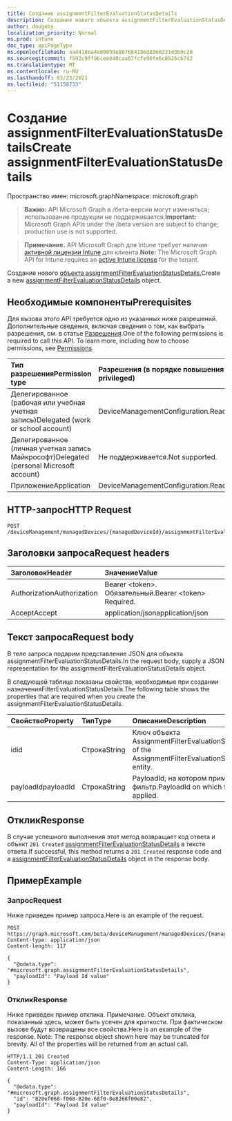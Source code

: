 ```yaml
---
title: Создание assignmentFilterEvaluationStatusDetails
description: Создание нового объекта assignmentFilterEvaluationStatusDetails.
author: dougeby
localization_priority: Normal
ms.prod: intune
doc_type: apiPageType
ms.openlocfilehash: aa4418ea4e00099e807684196d8960231d3b9c28
ms.sourcegitcommit: f592c9ff96ceeb40caa67fcfe90fe6c8525cb7d2
ms.translationtype: MT
ms.contentlocale: ru-RU
ms.lasthandoff: 03/23/2021
ms.locfileid: "51158733"
---
```

# <a name="create-assignmentfilterevaluationstatusdetails"></a><span data-ttu-id="dd0e1-103">Создание assignmentFilterEvaluationStatusDetails</span><span class="sxs-lookup"><span data-stu-id="dd0e1-103">Create assignmentFilterEvaluationStatusDetails</span></span>

<span data-ttu-id="dd0e1-104">Пространство имен: microsoft.graph</span><span class="sxs-lookup"><span data-stu-id="dd0e1-104">Namespace: microsoft.graph</span></span>

> <span data-ttu-id="dd0e1-105">**Важно:** API Microsoft Graph в /бета-версии могут изменяться; использование продукции не поддерживается.</span><span class="sxs-lookup"><span data-stu-id="dd0e1-105">**Important:** Microsoft Graph APIs under the /beta version are subject to change; production use is not supported.</span></span>

> <span data-ttu-id="dd0e1-106">**Примечание.** API Microsoft Graph для Intune требует наличия [активной лицензии Intune](https://go.microsoft.com/fwlink/?linkid=839381) для клиента.</span><span class="sxs-lookup"><span data-stu-id="dd0e1-106">**Note:** The Microsoft Graph API for Intune requires an [active Intune license](https://go.microsoft.com/fwlink/?linkid=839381) for the tenant.</span></span>

<span data-ttu-id="dd0e1-107">Создание нового [объекта assignmentFilterEvaluationStatusDetails.](../resources/intune-policyset-assignmentfilterevaluationstatusdetails.md)</span><span class="sxs-lookup"><span data-stu-id="dd0e1-107">Create a new [assignmentFilterEvaluationStatusDetails](../resources/intune-policyset-assignmentfilterevaluationstatusdetails.md) object.</span></span>

## <a name="prerequisites"></a><span data-ttu-id="dd0e1-108">Необходимые компоненты</span><span class="sxs-lookup"><span data-stu-id="dd0e1-108">Prerequisites</span></span>
<span data-ttu-id="dd0e1-p101">Для вызова этого API требуется одно из указанных ниже разрешений. Дополнительные сведения, включая сведения о том, как выбрать разрешения, см. в статье [Разрешения](/graph/permissions-reference).</span><span class="sxs-lookup"><span data-stu-id="dd0e1-p101">One of the following permissions is required to call this API. To learn more, including how to choose permissions, see [Permissions](/graph/permissions-reference).</span></span>

|<span data-ttu-id="dd0e1-111">Тип разрешения</span><span class="sxs-lookup"><span data-stu-id="dd0e1-111">Permission type</span></span>|<span data-ttu-id="dd0e1-112">Разрешения (в порядке повышения привилегий)</span><span class="sxs-lookup"><span data-stu-id="dd0e1-112">Permissions (from least to most privileged)</span></span>|
|:---|:---|
|<span data-ttu-id="dd0e1-113">Делегированное (рабочая или учебная учетная запись)</span><span class="sxs-lookup"><span data-stu-id="dd0e1-113">Delegated (work or school account)</span></span>|<span data-ttu-id="dd0e1-114">DeviceManagementConfiguration.ReadWrite.All</span><span class="sxs-lookup"><span data-stu-id="dd0e1-114">DeviceManagementConfiguration.ReadWrite.All</span></span>|
|<span data-ttu-id="dd0e1-115">Делегированное (личная учетная запись Майкрософт)</span><span class="sxs-lookup"><span data-stu-id="dd0e1-115">Delegated (personal Microsoft account)</span></span>|<span data-ttu-id="dd0e1-116">Не поддерживается.</span><span class="sxs-lookup"><span data-stu-id="dd0e1-116">Not supported.</span></span>|
|<span data-ttu-id="dd0e1-117">Приложение</span><span class="sxs-lookup"><span data-stu-id="dd0e1-117">Application</span></span>|<span data-ttu-id="dd0e1-118">DeviceManagementConfiguration.ReadWrite.All</span><span class="sxs-lookup"><span data-stu-id="dd0e1-118">DeviceManagementConfiguration.ReadWrite.All</span></span>|

## <a name="http-request"></a><span data-ttu-id="dd0e1-119">HTTP-запрос</span><span class="sxs-lookup"><span data-stu-id="dd0e1-119">HTTP Request</span></span>
<!-- {
  "blockType": "ignored"
}
-->
``` http
POST /deviceManagement/managedDevices/{managedDeviceId}/assignmentFilterEvaluationStatusDetails
```

## <a name="request-headers"></a><span data-ttu-id="dd0e1-120">Заголовки запроса</span><span class="sxs-lookup"><span data-stu-id="dd0e1-120">Request headers</span></span>
|<span data-ttu-id="dd0e1-121">Заголовок</span><span class="sxs-lookup"><span data-stu-id="dd0e1-121">Header</span></span>|<span data-ttu-id="dd0e1-122">Значение</span><span class="sxs-lookup"><span data-stu-id="dd0e1-122">Value</span></span>|
|:---|:---|
|<span data-ttu-id="dd0e1-123">Authorization</span><span class="sxs-lookup"><span data-stu-id="dd0e1-123">Authorization</span></span>|<span data-ttu-id="dd0e1-124">Bearer &lt;token&gt;. Обязательный.</span><span class="sxs-lookup"><span data-stu-id="dd0e1-124">Bearer &lt;token&gt; Required.</span></span>|
|<span data-ttu-id="dd0e1-125">Accept</span><span class="sxs-lookup"><span data-stu-id="dd0e1-125">Accept</span></span>|<span data-ttu-id="dd0e1-126">application/json</span><span class="sxs-lookup"><span data-stu-id="dd0e1-126">application/json</span></span>|

## <a name="request-body"></a><span data-ttu-id="dd0e1-127">Текст запроса</span><span class="sxs-lookup"><span data-stu-id="dd0e1-127">Request body</span></span>
<span data-ttu-id="dd0e1-128">В теле запроса подарим представление JSON для объекта assignmentFilterEvaluationStatusDetails.</span><span class="sxs-lookup"><span data-stu-id="dd0e1-128">In the request body, supply a JSON representation for the assignmentFilterEvaluationStatusDetails object.</span></span>

<span data-ttu-id="dd0e1-129">В следующей таблице показаны свойства, необходимые при создании назначенияFilterEvaluationStatusDetails.</span><span class="sxs-lookup"><span data-stu-id="dd0e1-129">The following table shows the properties that are required when you create the assignmentFilterEvaluationStatusDetails.</span></span>

|<span data-ttu-id="dd0e1-130">Свойство</span><span class="sxs-lookup"><span data-stu-id="dd0e1-130">Property</span></span>|<span data-ttu-id="dd0e1-131">Тип</span><span class="sxs-lookup"><span data-stu-id="dd0e1-131">Type</span></span>|<span data-ttu-id="dd0e1-132">Описание</span><span class="sxs-lookup"><span data-stu-id="dd0e1-132">Description</span></span>|
|:---|:---|:---|
|<span data-ttu-id="dd0e1-133">id</span><span class="sxs-lookup"><span data-stu-id="dd0e1-133">id</span></span>|<span data-ttu-id="dd0e1-134">Строка</span><span class="sxs-lookup"><span data-stu-id="dd0e1-134">String</span></span>|<span data-ttu-id="dd0e1-135">Ключ объекта AssignmentFilterEvaluationStatusDetails.</span><span class="sxs-lookup"><span data-stu-id="dd0e1-135">Key of the AssignmentFilterEvaluationStatusDetails entity.</span></span>|
|<span data-ttu-id="dd0e1-136">payloadId</span><span class="sxs-lookup"><span data-stu-id="dd0e1-136">payloadId</span></span>|<span data-ttu-id="dd0e1-137">Строка</span><span class="sxs-lookup"><span data-stu-id="dd0e1-137">String</span></span>|<span data-ttu-id="dd0e1-138">PayloadId, на котором применен фильтр.</span><span class="sxs-lookup"><span data-stu-id="dd0e1-138">PayloadId on which filter has been applied.</span></span>|



## <a name="response"></a><span data-ttu-id="dd0e1-139">Отклик</span><span class="sxs-lookup"><span data-stu-id="dd0e1-139">Response</span></span>
<span data-ttu-id="dd0e1-140">В случае успешного выполнения этот метод возвращает код ответа и объект `201 Created` [assignmentFilterEvaluationStatusDetails](../resources/intune-policyset-assignmentfilterevaluationstatusdetails.md) в тексте ответа.</span><span class="sxs-lookup"><span data-stu-id="dd0e1-140">If successful, this method returns a `201 Created` response code and a [assignmentFilterEvaluationStatusDetails](../resources/intune-policyset-assignmentfilterevaluationstatusdetails.md) object in the response body.</span></span>

## <a name="example"></a><span data-ttu-id="dd0e1-141">Пример</span><span class="sxs-lookup"><span data-stu-id="dd0e1-141">Example</span></span>

### <a name="request"></a><span data-ttu-id="dd0e1-142">Запрос</span><span class="sxs-lookup"><span data-stu-id="dd0e1-142">Request</span></span>
<span data-ttu-id="dd0e1-143">Ниже приведен пример запроса.</span><span class="sxs-lookup"><span data-stu-id="dd0e1-143">Here is an example of the request.</span></span>
``` http
POST https://graph.microsoft.com/beta/deviceManagement/managedDevices/{managedDeviceId}/assignmentFilterEvaluationStatusDetails
Content-type: application/json
Content-length: 117

{
  "@odata.type": "#microsoft.graph.assignmentFilterEvaluationStatusDetails",
  "payloadId": "Payload Id value"
}
```

### <a name="response"></a><span data-ttu-id="dd0e1-144">Отклик</span><span class="sxs-lookup"><span data-stu-id="dd0e1-144">Response</span></span>
<span data-ttu-id="dd0e1-p102">Ниже приведен пример отклика. Примечание. Объект отклика, показанный здесь, может быть усечен для краткости. При фактическом вызове будут возвращены все свойства.</span><span class="sxs-lookup"><span data-stu-id="dd0e1-p102">Here is an example of the response. Note: The response object shown here may be truncated for brevity. All of the properties will be returned from an actual call.</span></span>
``` http
HTTP/1.1 201 Created
Content-Type: application/json
Content-Length: 166

{
  "@odata.type": "#microsoft.graph.assignmentFilterEvaluationStatusDetails",
  "id": "820ef068-f068-820e-68f0-0e8268f00e82",
  "payloadId": "Payload Id value"
}
```




